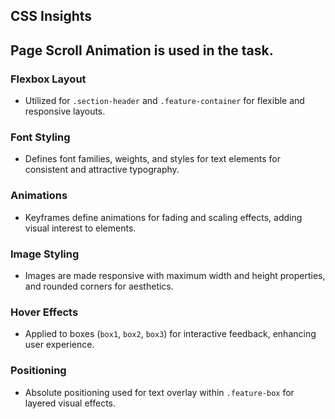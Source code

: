 ## CSS Insights

## Page Scroll Animation is used in the task.

### Flexbox Layout

- Utilized for `.section-header` and `.feature-container` for flexible and responsive layouts.

### Font Styling

- Defines font families, weights, and styles for text elements for consistent and attractive typography.

### Animations

- Keyframes define animations for fading and scaling effects, adding visual interest to elements.

### Image Styling

- Images are made responsive with maximum width and height properties, and rounded corners for aesthetics.

### Hover Effects

- Applied to boxes (`box1`, `box2`, `box3`) for interactive feedback, enhancing user experience.

### Positioning

- Absolute positioning used for text overlay within `.feature-box` for layered visual effects.
